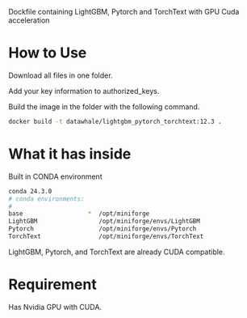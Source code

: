 Dockfile containing LightGBM, Pytorch and TorchText with GPU Cuda acceleration

# How to Use

Download all files in one folder.

Add your key information to authorized_keys.

Build the image in the folder with the following command.

```bash
docker build -t datawhale/lightgbm_pytorch_torchtext:12.3 .
```

# What it has inside

Built in CONDA environment

```bash
conda 24.3.0
# conda environments:
#
base                  *  /opt/miniforge
LightGBM                 /opt/miniforge/envs/LightGBM
Pytorch                  /opt/miniforge/envs/Pytorch
TorchText                /opt/miniforge/envs/TorchText
```

LightGBM, Pytorch, and TorchText are already CUDA compatible.

# Requirement

Has Nvidia GPU with CUDA.
